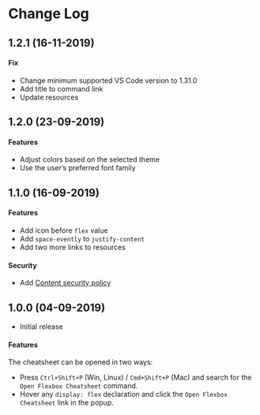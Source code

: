 # Change Log

## 1.2.1 (16-11-2019)

#### Fix

- Change minimum supported VS Code version to 1.31.0
- Add title to command link
- Update resources

## 1.2.0 (23-09-2019)

#### Features

- Adjust colors based on the selected theme
- Use the user’s preferred font family

## 1.1.0 (16-09-2019)

#### Features

- Add icon before `flex` value
- Add `space-evently` to `justify-content`
- Add two more links to resources

#### Security

- Add [Content security policy](https://code.visualstudio.com/api/extension-guides/webview#content-security-policy)

## 1.0.0 (04-09-2019)

- Initial release

#### Features

The cheatsheet can be opened in two ways:

* Press `Ctrl+Shift+P` (Win, Linux) / `Cmd+Shift+P` (Mac) and search for the `Open Flexbox Cheatsheet` command.
* Hover any `display: flex` declaration and click the `Open Flexbox Cheatsheet` link in the popup.
